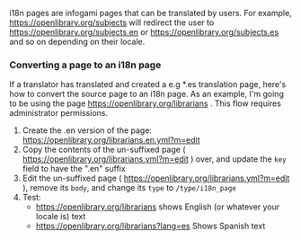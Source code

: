 i18n pages are infogami pages that can be translated by users. For example, https://openlibrary.org/subjects will redirect the user to https://openlibrary.org/subjects.en or https://openlibrary.org/subjects.es and so on depending on their locale.

### Converting a page to an i18n page

If a translator has translated and created a e.g *.es translation page, here's how to convert the source page to an i18n page. As an example, I'm going to be using the page https://openlibrary.org/librarians . This flow requires administrator permissions.

1. Create the .en version of the page: https://openlibrary.org/librarians.en.yml?m=edit
2. Copy the contents of the un-suffixed page ( https://openlibrary.org/librarians.yml?m=edit ) over, and update the `key` field to have the ".en" suffix
3. Edit the un-suffixed page ( https://openlibrary.org/librarians.yml?m=edit ), remove its `body`, and change its `type` to `/type/i18n_page`
4. Test:
    - https://openlibrary.org/librarians shows English (or whatever your locale is) text
    - https://openlibrary.org/librarians?lang=es Shows Spanish text